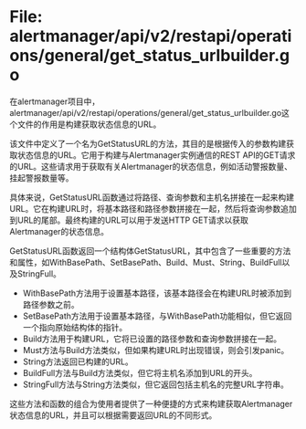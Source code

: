 # File: alertmanager/api/v2/restapi/operations/general/get_status_urlbuilder.go

在alertmanager项目中，alertmanager/api/v2/restapi/operations/general/get_status_urlbuilder.go这个文件的作用是构建获取状态信息的URL。

该文件中定义了一个名为GetStatusURL的方法，其目的是根据传入的参数构建获取状态信息的URL。它用于构建与Alertmanager实例通信的REST API的GET请求的URL。这些请求用于获取有关Alertmanager的状态信息，例如活动警报数量、挂起警报数量等。

具体来说，GetStatusURL函数通过将路径、查询参数和主机名拼接在一起来构建URL。它在构建URL时，将基本路径和路径参数拼接在一起，然后将查询参数追加到URL的尾部。最终构建的URL可以用于发送HTTP GET请求以获取Alertmanager的状态信息。

GetStatusURL函数返回一个结构体GetStatusURL，其中包含了一些重要的方法和属性，如WithBasePath、SetBasePath、Build、Must、String、BuildFull以及StringFull。

- WithBasePath方法用于设置基本路径，该基本路径会在构建URL时被添加到路径参数之前。
- SetBasePath方法用于设置基本路径，与WithBasePath功能相似，但它返回一个指向原始结构体的指针。
- Build方法用于构建URL，它将已设置的路径参数和查询参数拼接在一起。
- Must方法与Build方法类似，但如果构建URL时出现错误，则会引发panic。
- String方法返回已构建的URL。
- BuildFull方法与Build方法类似，但它将主机名添加到URL的开头。
- StringFull方法与String方法类似，但它返回包括主机名的完整URL字符串。

这些方法和函数的组合为使用者提供了一种便捷的方式来构建获取Alertmanager状态信息的URL，并且可以根据需要返回URL的不同形式。

